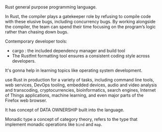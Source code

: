 Rust general purpose programming language.

In Rust, the compiler plays a gatekeeper role by refusing to compile code with these elusive bugs, including concurrency bugs. By working alongside the compiler, the team can spend their time focusing on the program’s logic rather than chasing down bugs.

Contemporary developer tools:
- cargo : the included dependency manager and build tool
- The Rustfmt formatting tool ensures a consistent coding style across developers.

It's gonna help in learning topics like operating system development.

use Rust in production for a variety of tasks, including command line tools, web services, DevOps tooling, embedded devices, audio and video analysis and transcoding, cryptocurrencies, bioinformatics, search engines, Internet of Things applications, machine learning, and even major parts of the Firefox web browser.

It has concept of DATA OWNERSHIP built into the language.

Monadic type a concept of category theory, refers to the type that implement monadic operations like `bind` and `map`.